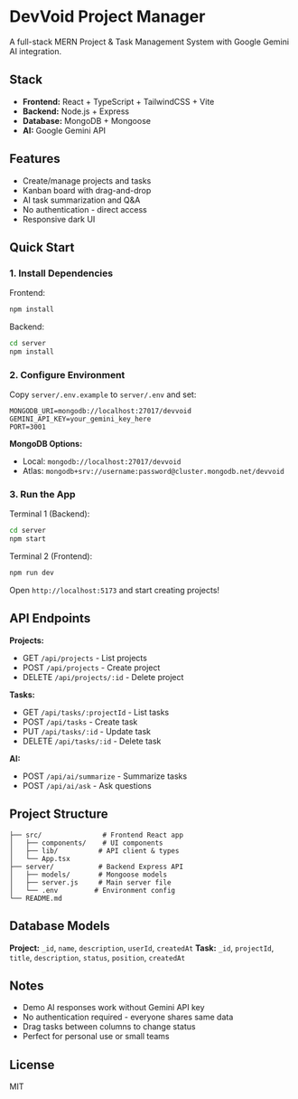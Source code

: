 # DevVoid Project Manager

A full-stack MERN Project & Task Management System with Google Gemini AI integration.

## Stack

- **Frontend:** React + TypeScript + TailwindCSS + Vite
- **Backend:** Node.js + Express
- **Database:** MongoDB + Mongoose
- **AI:** Google Gemini API

## Features

- Create/manage projects and tasks
- Kanban board with drag-and-drop
- AI task summarization and Q&A
- No authentication - direct access
- Responsive dark UI

## Quick Start

### 1. Install Dependencies

Frontend:
```bash
npm install
```

Backend:
```bash
cd server
npm install
```

### 2. Configure Environment

Copy `server/.env.example` to `server/.env` and set:

```env
MONGODB_URI=mongodb://localhost:27017/devvoid
GEMINI_API_KEY=your_gemini_key_here
PORT=3001
```

**MongoDB Options:**
- Local: `mongodb://localhost:27017/devvoid`
- Atlas: `mongodb+srv://username:password@cluster.mongodb.net/devvoid`

### 3. Run the App

Terminal 1 (Backend):
```bash
cd server
npm start
```

Terminal 2 (Frontend):
```bash
npm run dev
```

Open `http://localhost:5173` and start creating projects!

## API Endpoints

**Projects:**
- GET `/api/projects` - List projects
- POST `/api/projects` - Create project
- DELETE `/api/projects/:id` - Delete project

**Tasks:**
- GET `/api/tasks/:projectId` - List tasks
- POST `/api/tasks` - Create task
- PUT `/api/tasks/:id` - Update task
- DELETE `/api/tasks/:id` - Delete task

**AI:**
- POST `/api/ai/summarize` - Summarize tasks
- POST `/api/ai/ask` - Ask questions

## Project Structure

```
├── src/               # Frontend React app
│   ├── components/    # UI components
│   ├── lib/          # API client & types
│   └── App.tsx
├── server/           # Backend Express API
│   ├── models/       # Mongoose models
│   ├── server.js     # Main server file
│   └── .env         # Environment config
└── README.md
```

## Database Models

**Project:** `_id`, `name`, `description`, `userId`, `createdAt`
**Task:** `_id`, `projectId`, `title`, `description`, `status`, `position`, `createdAt`

## Notes

- Demo AI responses work without Gemini API key
- No authentication required - everyone shares same data
- Drag tasks between columns to change status
- Perfect for personal use or small teams

## License

MIT
